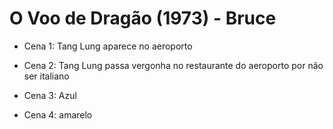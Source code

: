 # O Voo de Dragão (1973) - Bruce

- Cena 1: Tang Lung aparece no aeroporto

- Cena 2: Tang Lung passa vergonha no restaurante do aeroporto por não ser italiano

- Cena 3: Azul

- Cena 4: amarelo
